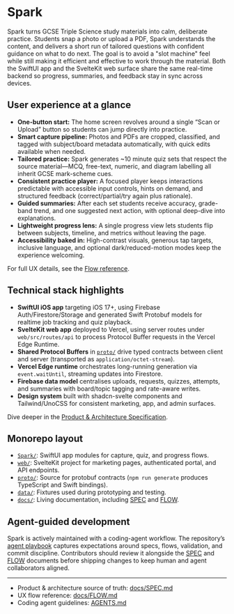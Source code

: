 # Spark

Spark turns GCSE Triple Science study materials into calm, deliberate practice. Students snap a photo or upload a PDF, Spark understands the content, and delivers a short run of tailored questions with confident guidance on what to do next. The goal is to avoid a "slot machine" feel while still making it efficient and effective to work through the material. Both the SwiftUI app and the SvelteKit web surface share the same real-time backend so progress, summaries, and feedback stay in sync across devices.

## User experience at a glance
- **One-button start:** The home screen revolves around a single “Scan or Upload” button so students can jump directly into practice.
- **Smart capture pipeline:** Photos and PDFs are cropped, classified, and tagged with subject/board metadata automatically, with quick edits available when needed.
- **Tailored practice:** Spark generates ~10 minute quiz sets that respect the source material—MCQ, free-text, numeric, and diagram labelling all inherit GCSE mark-scheme cues.
- **Consistent practice player:** A focused player keeps interactions predictable with accessible input controls, hints on demand, and structured feedback (correct/partial/try again plus rationale).
- **Guided summaries:** After each set students receive accuracy, grade-band trend, and one suggested next action, with optional deep-dive into explanations.
- **Lightweight progress lens:** A single progress view lets students flip between subjects, timeline, and metrics without leaving the page.
- **Accessibility baked in:** High-contrast visuals, generous tap targets, inclusive language, and optional dark/reduced-motion modes keep the experience welcoming.

For full UX details, see the [Flow reference](docs/FLOW.md).

## Technical stack highlights
- **SwiftUI iOS app** targeting iOS 17+, using Firebase Auth/Firestore/Storage and generated Swift Protobuf models for realtime job tracking and quiz playback.
- **SvelteKit web app** deployed to Vercel, using server routes under `web/src/routes/api` to process Protocol Buffer requests in the Vercel Edge Runtime.
- **Shared Protocol Buffers** in [`proto/`](proto) drive typed contracts between client and server (transported as `application/octet-stream`).
- **Vercel Edge runtime** orchestrates long-running generation via `event.waitUntil`, streaming updates into Firestore.
- **Firebase data model** centralises uploads, requests, quizzes, attempts, and summaries with board/topic tagging and rate-aware writes.
- **Design system** built with shadcn-svelte components and Tailwind/UnoCSS for consistent marketing, app, and admin surfaces.

Dive deeper in the [Product & Architecture Specification](docs/SPEC.md).

## Monorepo layout
- [`Spark/`](Spark): SwiftUI app modules for capture, quiz, and progress flows.
- [`web/`](web): SvelteKit project for marketing pages, authenticated portal, and API endpoints.
- [`proto/`](proto): Source for protobuf contracts (`npm run generate` produces TypeScript and Swift bindings).
- [`data/`](data): Fixtures used during prototyping and testing.
- [`docs/`](docs): Living documentation, including [SPEC](docs/SPEC.md) and [FLOW](docs/FLOW.md).

## Agent-guided development
Spark is actively maintained with a coding-agent workflow. The repository’s [agent playbook](AGENTS.md) captures expectations around specs, flows, validation, and commit discipline. Contributors should review it alongside the [SPEC](docs/SPEC.md) and [FLOW](docs/FLOW.md) documents before shipping changes to keep human and agent collaborators aligned.

---

- Product & architecture source of truth: [docs/SPEC.md](docs/SPEC.md)
- UX flow reference: [docs/FLOW.md](docs/FLOW.md)
- Coding agent guidelines: [AGENTS.md](AGENTS.md)
